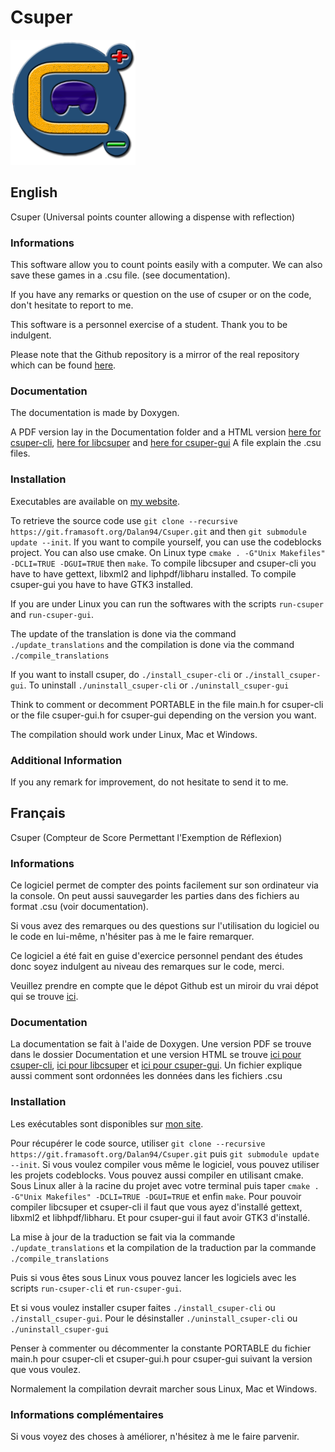 Csuper
======
![Csuper logo](Images/Logo_200.png)

English
-------

Csuper (Universal points counter allowing a dispense with reflection)

### Informations

This software allow you to count points easily with a computer.
We can also save these games in a .csu file. (see documentation).

If you have any remarks or question on the use of csuper or on the code, don't hesitate to report to me.

This software is a personnel exercise of a student. Thank you to be indulgent.

Please note that the Github repository is a mirror of the real repository which can be found [here](https://git.framasoft.org/Dalan94/Csuper).

### Documentation

The documentation is made by Doxygen.

A PDF version lay in the Documentation folder and a HTML version [here for csuper-cli](http://www.dalan.rd-h.fr/documentation/doc_csuper), [here for libcsuper](http://www.dalan.rd-h.fr/documentation/doc_libcsuper) and [here for csuper-gui](http://www.dalan.rd-h.fr/documentation/doc_csuper-gui)
A file explain the .csu files.

### Installation

Executables are available on [my website](http://www.dalan.rd-h.fr/wordpress).

To retrieve the source code use `git clone --recursive https://git.framasoft.org/Dalan94/Csuper.git` and then `git submodule update --init`.
If you want to compile yourself, you can use the codeblocks project.
You can also use cmake. On Linux type `cmake . -G"Unix Makefiles" -DCLI=TRUE -DGUI=TRUE` then `make`.
To compile libcsuper and csuper-cli you have to have gettext, libxml2 and liphpdf/libharu installed.
To compile csuper-gui you have to have GTK3 installed.

If you are under Linux you can run the softwares with the scripts `run-csuper` and `run-csuper-gui`.

The update of the translation is done via the command `./update_translations` and the compilation is done via the command `./compile_translations`

If you want to install csuper, do `./install_csuper-cli` or `./install_csuper-gui`. To uninstall `./uninstall_csuper-cli` or `./uninstall_csuper-gui`

Think to comment or decomment PORTABLE in the file main.h for csuper-cli or the file csuper-gui.h for csuper-gui depending on the version you want.

The compilation should work under Linux, Mac et Windows.

### Additional Information

If you any remark for improvement, do not hesitate to send it to me.

Français
--------

Csuper (Compteur de Score Permettant l'Exemption de Réflexion)

### Informations

Ce logiciel permet de compter des points facilement sur son ordinateur via la console.
On peut aussi sauvegarder les parties dans des fichiers au format .csu (voir documentation).

Si vous avez des remarques ou des questions sur l'utilisation du logiciel ou le code en lui-même, n'hésiter pas à me le faire remarquer.

Ce logiciel a été fait en guise d'exercice personnel pendant des études donc soyez indulgent au niveau des remarques sur le code, merci.

Veuillez prendre en compte que le dépot Github est un miroir du vrai dépot qui se trouve [ici](https://git.framasoft.org/Dalan94/Csuper).

### Documentation

La documentation se fait à l'aide de Doxygen.
Une version PDF se trouve dans le dossier Documentation et une version HTML se trouve [ici pour csuper-cli](http://www.dalan.rd-h.fr/documentation/doc_csuper), [ici pour libcsuper](http://www.dalan.rd-h.fr/documentation/doc_libcsuper) et [ici pour csuper-gui](http://www.dalan.rd-h.fr/documentation/doc_csuper-gui).
Un fichier explique aussi comment sont ordonnées les données dans les fichiers .csu

### Installation

Les exécutables sont disponibles sur [mon site](http://www.dalan.rd-h.fr/wordpress).

Pour récupérer le code source, utiliser `git clone --recursive https://git.framasoft.org/Dalan94/Csuper.git` puis `git submodule update --init`.
Si vous voulez compiler vous même le logiciel, vous pouvez utiliser les projets codeblocks.
Vous pouvez aussi compiler en utilisant cmake. Sous Linux aller à la racine du projet avec votre terminal puis taper `cmake . -G"Unix Makefiles" -DCLI=TRUE -DGUI=TRUE` et enfin `make`.
Pour pouvoir compiler libcsuper et csuper-cli il faut que vous ayez d'installé gettext, libxml2 et libhpdf/libharu.
Et pour csuper-gui il faut avoir GTK3 d'installé.

La mise à jour de la traduction se fait via la commande `./update_translations` et la compilation de la traduction par la commande `./compile_translations`

Puis si vous êtes sous Linux vous pouvez lancer les logiciels avec les scripts `run-csuper-cli` et `run-csuper-gui`.

Et si vous voulez installer csuper faites `./install_csuper-cli` ou `./install_csuper-gui`. Pour le désinstaller `./uninstall_csuper-cli` ou `./uninstall_csuper-gui`

Penser à commenter ou décommenter la constante PORTABLE du fichier main.h pour csuper-cli et csuper-gui.h pour csuper-gui suivant la version que vous voulez.

Normalement la compilation devrait marcher sous Linux, Mac et Windows.

### Informations complémentaires

Si vous voyez des choses à améliorer, n'hésitez à me le faire parvenir.